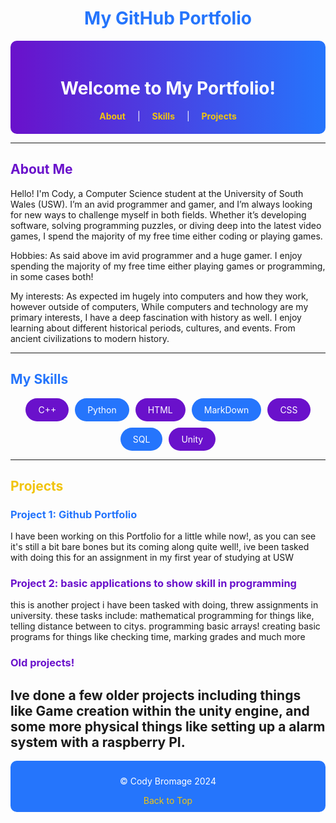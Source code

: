 # <div style="text-align: center; color: #2575fc;">My GitHub Portfolio</div>

<div align="center" style="background: linear-gradient(90deg, #6a11cb, #2575fc); padding: 20px; color: white; border-radius: 10px;">
    <h1>Welcome to My Portfolio!</h1>
    <nav>
        <a href="#about" style="color: #f1c40f; margin: 0 15px; text-decoration: none; font-weight: bold;">About</a> |
        <a href="#skills" style="color: #f1c40f; margin: 0 15px; text-decoration: none; font-weight: bold;">Skills</a> |
        <a href="#projects" style="color: #f1c40f; margin: 0 15px; text-decoration: none; font-weight: bold;">Projects</a> 
    </nav>
</div>

---

## <span style="color: #6a11cb;">About Me</span>

Hello! I'm Cody, a Computer Science student at the University of South Wales (USW).
I’m an avid programmer and gamer, and I’m always looking for new ways to challenge myself in both fields. Whether it’s developing software, solving programming puzzles, or diving deep into the latest video games, I spend the majority of my free time either coding or playing games.

Hobbies: As said above im avid programmer and a huge gamer. I enjoy spending the majority of my free time either playing games or programming, in some cases both!

My interests: As expected im hugely into computers and how they work, however outside of computers, While computers and technology are my primary interests, I have a deep fascination with history as well. I enjoy learning about different historical periods, cultures, and events. From ancient civilizations to modern history.

---

## <span style="color: #2575fc;">My Skills</span>

<div style="display: flex; flex-wrap: wrap; gap: 10px; justify-content: center;">
    <!-- Existing Skills -->
    <span style="background-color: #6a11cb; color: white; padding: 10px 20px; border-radius: 20px;">C++</span>
    <span style="background-color: #2575fc; color: white; padding: 10px 20px; border-radius: 20px;">Python</span>
    <span style="background-color: #6a11cb; color: white; padding: 10px 20px; border-radius: 20px;">HTML</span>
    <span style="background-color: #2575fc; color: white; padding: 10px 20px; border-radius: 20px;">MarkDown</span>
    <span style="background-color: #6a11cb; color: white; padding: 10px 20px; border-radius: 20px;">CSS</span>
    <span style="background-color: #2575fc; color: white; padding: 10px 20px; border-radius: 20px;">SQL</span>
    <span style="background-color: #6a11cb; color: white; padding: 10px 20px; border-radius: 20px;">Unity</span>
    

</div>

---

## <span style="color: #f1c40f;">Projects</span>

### <span style="color: #2575fc;">Project 1: Github Portfolio </span>
I have been working on this Portfolio for a little while now!, as you can see it's still a bit bare bones but
its coming along quite well!, ive been tasked with doing this for an assignment in my first year of studying at USW

### <span style="color: #6a11cb;">Project 2: basic applications to show skill in programming</span>
this is another project i have been tasked with doing, threw assignments in university.
these tasks include: 
mathematical programming for things like, telling distance between to citys.
programming basic arrays!
creating basic programs for things like checking time, marking grades and much more
### <span style="color: #6a11cb;">Old projects!</span>
Ive done a few older projects including things like Game creation within the unity engine, and some more physical things like setting up a alarm system with a raspberry PI.
---
<div align="center" style="background: #2575fc; color: white; padding: 10px; border-radius: 10px;">
    <p>&copy; Cody Bromage 2024 </p>
    <a href="#top" style="color: #f1c40f; text-decoration: none;">Back to Top</a>
</div>
